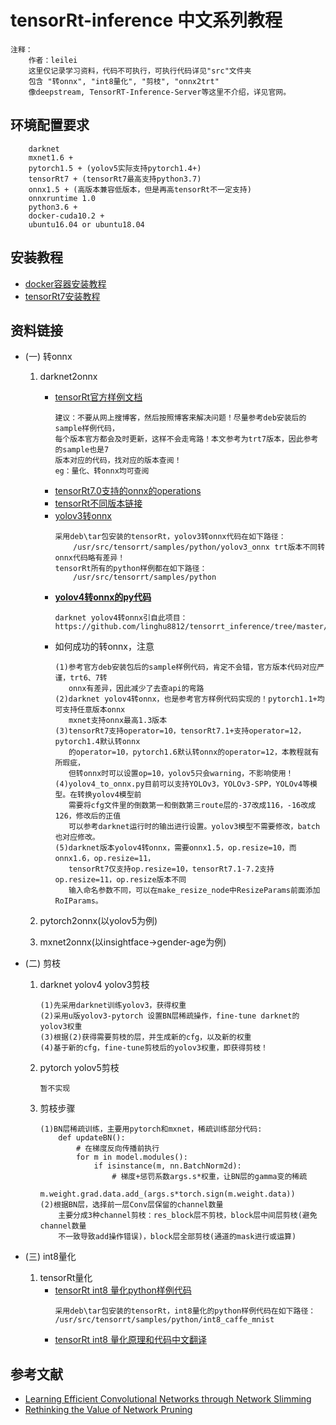 # tensorRt-inference 中文系列教程
```
注释：
    作者：leilei
    这里仅记录学习资料，代码不可执行，可执行代码详见"src"文件夹
    包含 "转onnx", "int8量化", "剪枝", "onnx2trt"
    像deepstream, TensorRT-Inference-Server等这里不介绍，详见官网。
```
## 环境配置要求
```
    darknet 
    mxnet1.6 + 
    pytorch1.5 + (yolov5实际支持pytorch1.4+)
    tensorRt7 + (tensorRt7最高支持python3.7)
    onnx1.5 + (高版本兼容低版本，但是再高tensorRt不一定支持)
    onnxruntime 1.0
    python3.6 +
    docker-cuda10.2 +
    ubuntu16.04 or ubuntu18.04
```

## 安装教程
+ [docker容器安装教程](https://blog.csdn.net/LEILEI18A/article/details/103967652)
+ [tensorRt7安装教程](https://blog.csdn.net/LEILEI18A/article/details/109319983)

## 资料链接
+ (一) 转onnx

    1. darknet2onnx
        + [tensorRt官方样例文档](https://docs.nvidia.com/deeplearning/tensorrt/sample-support-guide/index.html)
            ```
            建议：不要从网上搜博客，然后按照博客来解决问题！尽量参考deb安装后的sample样例代码，
            每个版本官方都会及时更新，这样不会走弯路！本文参考为trt7版本，因此参考的sample也是7
            版本对应的代码，找对应的版本查阅！
            eg：量化、转onnx均可查阅
            ```
        + [tensorRt7.0支持的onnx的operations](https://docs.nvidia.com/deeplearning/tensorrt/archives/tensorrt-700/tensorrt-support-matrix/index.html#supported-ops)
        + [tensorRt不同版本链接](https://docs.nvidia.com/deeplearning/tensorrt/archives/index.html)
        + [yolov3转onnx](https://github.com/gengyanlei/onnx2tensorRt/tree/main/samples/onnx/darknet/yolov3_onnx)
            ```
            采用deb\tar包安装的tensorRt，yolov3转onnx代码在如下路径：
                /usr/src/tensorrt/samples/python/yolov3_onnx trt版本不同转onnx代码略有差异！
            tensorRt所有的python样例都在如下路径：
                /usr/src/tensorrt/samples/python
            ```
        + [**yolov4转onnx的py代码**](https://github.com/gengyanlei/onnx2tensorRt/tree/main/samples/onnx/darknet/yolov4_onnx)
            ```
            darknet yolov4转onnx引自此项目：
            https://github.com/linghu8812/tensorrt_inference/tree/master/Yolov4
            ```
        + 如何成功的转onnx，注意
            ```
            (1)参考官方deb安装包后的sample样例代码，肯定不会错，官方版本代码对应严谨，trt6、7转
               onnx有差异，因此减少了去查api的弯路
            (2)darknet yolov4转onnx，也是参考官方样例代码实现的！pytorch1.1+均可支持任意版本onnx
               mxnet支持onnx最高1.3版本
            (3)tensorRt7支持operator=10，tensorRt7.1+支持operator=12，pytorch1.4默认转onnx
               的operator=10，pytorch1.6默认转onnx的operator=12，本教程就有所瑕疵，
               但转onnx时可以设置op=10，yolov5只会warning，不影响使用！
            (4)yolov4_to_onnx.py目前可以支持YOLOv3，YOLOv3-SPP，YOLOv4等模型。在转换yolov4模型前
               需要将cfg文件里的倒数第一和倒数第三route层的-37改成116，-16改成126，修改后的正值
               可以参考darknet运行时的输出进行设置。yolov3模型不需要修改，batch也对应修改。
            (5)darknet版本yolov4转onnx，需要onnx1.5，op.resize=10，而onnx1.6，op.resize=11，
               tensorRt7仅支持op.resize=10，tensorRt7.1-7.2支持op.resize=11，op.resize版本不同
               输入命名参数不同，可以在make_resize_node中ResizeParams前面添加RoIParams。
            ```
    2. pytorch2onnx(以yolov5为例)
        
    3. mxnet2onnx(以insightface->gender-age为例)
        
+ (二) 剪枝

    1. darknet yolov4 yolov3剪枝
        ```
        (1)先采用darknet训练yolov3，获得权重
        (2)采用u版yolov3-pytorch 设置BN层稀疏操作，fine-tune darknet的yolov3权重
        (3)根据(2)获得需要剪枝的层，并生成新的cfg，以及新的权重
        (4)基于新的cfg，fine-tune剪枝后的yolov3权重，即获得剪枝！
        ```
    
    2. pytorch yolov5剪枝
        ```
        暂不实现
        ```
    
    3. 剪枝步骤
        ```
        (1)BN层稀疏训练，主要用pytorch和mxnet，稀疏训练部分代码:
            def updateBN():
                # 在梯度反向传播前执行
                for m in model.modules():
                    if isinstance(m, nn.BatchNorm2d):
                        # 梯度+惩罚系数args.s*权重，让BN层的gamma变的稀疏
                        m.weight.grad.data.add_(args.s*torch.sign(m.weight.data))
        (2)根据BN层，选择前一层Conv层保留的channel数量
            主要分成3种channel剪枝：res_block层不剪枝，block层中间层剪枝(避免channel数量
            不一致导致add操作错误)，block层全部剪枝(通道的mask进行或运算)
        ```
    
+ (三) int8量化

    1. tensorRt量化
        + [tensorRt int8 量化python样例代码](https://github.com/gengyanlei/onnx2tensorRt/tree/main/samples/int8_calibration/int8_caffe_mnist)
          ```
          采用deb\tar包安装的tensorRt，int8量化的python样例代码在如下路径：
          /usr/src/tensorrt/samples/python/int8_caffe_mnist
          ```
        + [tensorRt int8 量化原理和代码中文翻译](https://zhuanlan.zhihu.com/p/58208691)

## 参考文献
+ [Learning Efficient Convolutional Networks through Network Slimming](https://arxiv.org/abs/1708.06519)
+ [Rethinking the Value of Network Pruning](https://arxiv.org/abs/1810.05270)
